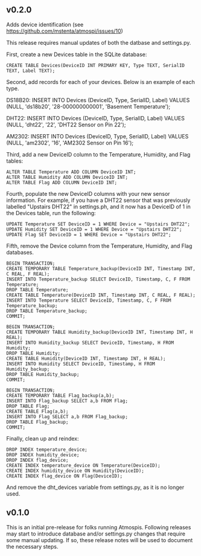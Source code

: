 v0.2.0
------
Adds device identification (see https://github.com/mstenta/atmospi/issues/10)

This release requires manual updates of both the datbase and settings.py.

First, create a new Devices table in the SQLite database:

    CREATE TABLE Devices(DeviceID INT PRIMARY KEY, Type TEXT, SerialID TEXT, Label TEXT);

Second, add records for each of your devices. Below is an example of each type.

DS18B20:
    INSERT INTO Devices (DeviceID, Type, SerialID, Label) VALUES (NULL, 'ds18b20', '28-000000000001', 'Basement Temperature');

DHT22:
    INSERT INTO Devices (DeviceID, Type, SerialID, Label) VALUES (NULL, 'dht22', '22', 'DHT22 Sensor on Pin 22');

AM2302:
    INSERT INTO Devices (DeviceID, Type, SerialID, Label) VALUES (NULL, 'am2302', '16', 'AM2302 Sensor on Pin 16');

Third, add a new DeviceID column to the Temperature, Humidity, and Flag tables:

    ALTER TABLE Temperature ADD COLUMN DeviceID INT;
    ALTER TABLE Humidity ADD COLUMN DeviceID INT;
    ALTER TABLE Flag ADD COLUMN DeviceID INT;

Fourth, populate the new DeviceID columns with your new sensor information. For example, if you have a DHT22 sensor that was previously labelled "Upstairs DHT22" in settings.ph, and it now has a DeviceID of 1 in the Devices table, run the following:

    UPDATE Temperature SET DeviceID = 1 WHERE Device = "Upstairs DHT22";
    UPDATE Humidity SET DeviceID = 1 WHERE Device = "Upstairs DHT22";
    UPDATE Flag SET DeviceID = 1 WHERE Device = "Upstairs DHT22";

Fifth, remove the Device column from the Temperature, Humidity, and Flag databases.

    BEGIN TRANSACTION;
    CREATE TEMPORARY TABLE Temperature_backup(DeviceID INT, Timestamp INT, C REAL, F REAL);
    INSERT INTO Temperature_backup SELECT DeviceID, Timestamp, C, F FROM Temperature;
    DROP TABLE Temperature;
    CREATE TABLE Temperature(DeviceID INT, Timestamp INT, C REAL, F REAL);
    INSERT INTO Temperature SELECT DeviceID, Timestamp, C, F FROM Temperature_backup;
    DROP TABLE Temperature_backup;
    COMMIT;

    BEGIN TRANSACTION;
    CREATE TEMPORARY TABLE Humidity_backup(DeviceID INT, Timestamp INT, H REAL);
    INSERT INTO Humidity_backup SELECT DeviceID, Timestamp, H FROM Humidity;
    DROP TABLE Humidity;
    CREATE TABLE Humidity(DeviceID INT, Timestamp INT, H REAL);
    INSERT INTO Humidity SELECT DeviceID, Timestamp, H FROM Humidity_backup;
    DROP TABLE Humidity_backup;
    COMMIT;

    BEGIN TRANSACTION;
    CREATE TEMPORARY TABLE Flag_backup(a,b);
    INSERT INTO Flag_backup SELECT a,b FROM Flag;
    DROP TABLE Flag;
    CREATE TABLE Flag(a,b);
    INSERT INTO Flag SELECT a,b FROM Flag_backup;
    DROP TABLE Flag_backup;
    COMMIT;

Finally, clean up and reindex:

    DROP INDEX temperature_device;
    DROP INDEX humidity_device;
    DROP INDEX flag_device;
    CREATE INDEX temperature_device ON Temperature(DeviceID);
    CREATE INDEX humidity_device ON Humidity(DeviceID);
    CREATE INDEX flag_device ON Flag(DeviceID);

And remove the dht_devices variable from settings.py, as it is no longer used.

v0.1.0
------
This is an initial pre-release for folks running Atmospis. Following releases may start to introduce database and/or settings.py changes that require some manual updating. If so, these release notes will be used to document the necessary steps.
